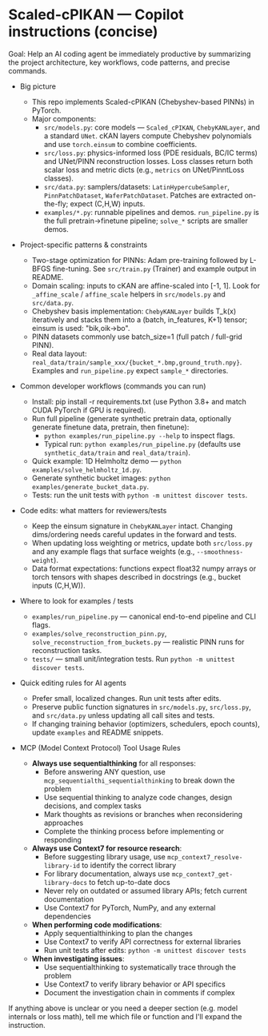 <!--
Guidance for AI coding agents working on Scaled-cPIKANs.
Keep this short, concrete and focused on repository-specific patterns.
-->
# Scaled-cPIKAN — Copilot instructions (concise)

Goal: Help an AI coding agent be immediately productive by summarizing the
project architecture, key workflows, code patterns, and precise commands.

- Big picture
  - This repo implements Scaled-cPIKAN (Chebyshev-based PINNs) in PyTorch.
  - Major components:
    - `src/models.py`: core models — `Scaled_cPIKAN`, `ChebyKANLayer`, and a
      standard `UNet`. cKAN layers compute Chebyshev polynomials and use
      `torch.einsum` to combine coefficients.
    - `src/loss.py`: physics-informed loss (PDE residuals, BC/IC terms) and
      UNet/PINN reconstruction losses. Loss classes return both scalar loss and
      metric dicts (e.g., `metrics` on UNet/PinntLoss classes).
    - `src/data.py`: samplers/datasets: `LatinHypercubeSampler`, `PinnPatchDataset`,
      `WaferPatchDataset`. Patches are extracted on-the-fly; expect (C,H,W) inputs.
    - `examples/*.py`: runnable pipelines and demos. `run_pipeline.py` is the
      full pretrain→finetune pipeline; `solve_*` scripts are smaller demos.

- Project-specific patterns & constraints
  - Two-stage optimization for PINNs: Adam pre-training followed by L-BFGS
    fine-tuning. See `src/train.py` (Trainer) and example output in README.
  - Domain scaling: inputs to cKAN are affine-scaled into [-1, 1]. Look for
    `_affine_scale` / `affine_scale` helpers in `src/models.py` and `src/data.py`.
  - Chebyshev basis implementation: `ChebyKANLayer` builds T_k(x) iteratively
    and stacks them into a (batch, in_features, K+1) tensor; einsum is used:
    "bik,oik->bo".
  - PINN datasets commonly use batch_size=1 (full patch / full-grid PINN).
  - Real data layout: `real_data/train/sample_xxx/{bucket_*.bmp,ground_truth.npy}`.
    Examples and `run_pipeline.py` expect `sample_*` directories.

- Common developer workflows (commands you can run)
  - Install: pip install -r requirements.txt (use Python 3.8+ and match CUDA
    PyTorch if GPU is required).
  - Run full pipeline (generate synthetic pretrain data, optionally generate
    finetune data, pretrain, then finetune):
    - `python examples/run_pipeline.py --help` to inspect flags.
    - Typical run: `python examples/run_pipeline.py` (defaults use
      `synthetic_data/train` and `real_data/train`).
  - Quick example: 1D Helmholtz demo — `python examples/solve_helmholtz_1d.py`.
  - Generate synthetic bucket images: `python examples/generate_bucket_data.py`.
  - Tests: run the unit tests with `python -m unittest discover tests`.

- Code edits: what matters for reviewers/tests
  - Keep the einsum signature in `ChebyKANLayer` intact. Changing dims/ordering
    needs careful updates in the forward and tests.
  - When updating loss weighting or metrics, update both `src/loss.py` and
    any example flags that surface weights (e.g., `--smoothness-weight`).
  - Data format expectations: functions expect float32 numpy arrays or torch
    tensors with shapes described in docstrings (e.g., bucket inputs (C,H,W)).

- Where to look for examples / tests
  - `examples/run_pipeline.py` — canonical end-to-end pipeline and CLI flags.
  - `examples/solve_reconstruction_pinn.py`, `solve_reconstruction_from_buckets.py` —
    realistic PINN runs for reconstruction tasks.
  - `tests/` — small unit/integration tests. Run `python -m unittest discover tests`.

- Quick editing rules for AI agents
  - Prefer small, localized changes. Run unit tests after edits.
  - Preserve public function signatures in `src/models.py`, `src/loss.py`, and
    `src/data.py` unless updating all call sites and tests.
  - If changing training behavior (optimizers, schedulers, epoch counts),
    update `examples` and README snippets.

- MCP (Model Context Protocol) Tool Usage Rules
  - **Always use sequentialthinking** for all responses:
    - Before answering ANY question, use `mcp_sequentialthi_sequentialthinking` to break down the problem
    - Use sequential thinking to analyze code changes, design decisions, and complex tasks
    - Mark thoughts as revisions or branches when reconsidering approaches
    - Complete the thinking process before implementing or responding
  - **Always use Context7 for resource research**:
    - Before suggesting library usage, use `mcp_context7_resolve-library-id` to identify the correct library
    - For library documentation, always use `mcp_context7_get-library-docs` to fetch up-to-date docs
    - Never rely on outdated or assumed library APIs; fetch current documentation
    - Use Context7 for PyTorch, NumPy, and any external dependencies
  - **When performing code modifications**:
    - Apply sequentialthinking to plan the changes
    - Use Context7 to verify API correctness for external libraries
    - Run unit tests after edits: `python -m unittest discover tests`
  - **When investigating issues**:
    - Use sequentialthinking to systematically trace through the problem
    - Use Context7 to verify library behavior or API specifics
    - Document the investigation chain in comments if complex

If anything above is unclear or you need a deeper section (e.g. model internals
or loss math), tell me which file or function and I'll expand the instruction.
